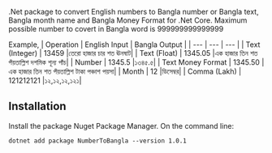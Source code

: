 .Net package to convert English numbers to Bangla number or Bangla text, Bangla month name and Bangla Money Format for .Net Core. 
Maximum possible number to covert in Bangla word is 999999999999999

Example,
| Operation | English Input | Bangla Output |
| --- | --- | --- |
| Text (Integer) | 13459 |তেরো হাজার চার শত ঊনষাট|
| Text (Float) | 1345.05 |এক হাজার তিন শত পঁয়তাল্লিশ দশমিক শূন্য পাঁচ|
| Number | 1345.5 |১৩৪৫.৫|
| Text Money Format | 1345.50 |এক হাজার তিন শত পঁয়তাল্লিশ টাকা পঞ্চাশ পয়সা|
| Month | 12 |ডিসেম্বর|
| Comma (Lakh) | 121212121 |১২,১২,১২,১২১|


## Installation

Install the package Nuget Package Manager.
On the command line:

```
dotnet add package NumberToBangla --version 1.0.1
```
